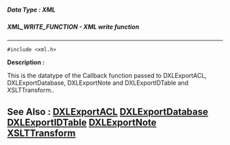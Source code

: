 ##### Data Type : XML
##### XML_WRITE_FUNCTION - XML write function
---
```
#include <xml.h>
```
**Description :**

This is the datatype of the Callback function passed to DXLExportACL, 
DXLExportDatabase, DXLExportNote and DXLExportIDTable and XSLTTransform..

**See Also :**
[DXLExportACL](/domino-c-api-docs/reference/Func/DXLExportACL)
[DXLExportDatabase](/domino-c-api-docs/reference/Func/DXLExportDatabase)
[DXLExportIDTable](/domino-c-api-docs/reference/Func/DXLExportIDTable)
[DXLExportNote](/domino-c-api-docs/reference/Func/DXLExportNote)
[XSLTTransform](/domino-c-api-docs/reference/Func/XSLTTransform)
---
